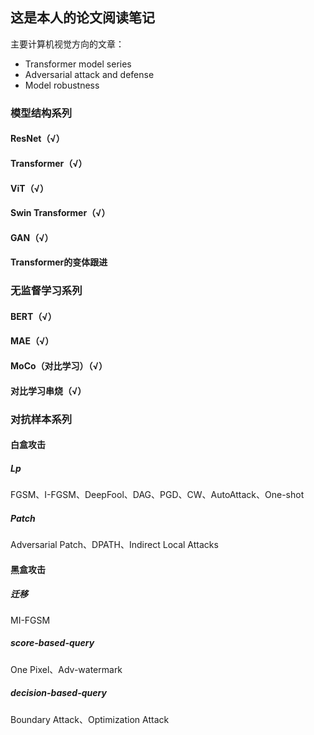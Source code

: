 ## 这是本人的论文阅读笔记

主要计算机视觉方向的文章：

- Transformer model series
- Adversarial attack and defense
- Model robustness



### 模型结构系列

#### ResNet（√）

#### Transformer（√）

#### ViT（√）

#### Swin Transformer（√）

#### GAN（√）

#### Transformer的变体跟进 



### 无监督学习系列

#### BERT（√）

#### MAE（√）

#### MoCo（对比学习）（√）

#### 对比学习串烧（√）



### 对抗样本系列

#### 白盒攻击

##### Lp

FGSM、I-FGSM、DeepFool、DAG、PGD、CW、AutoAttack、One-shot

##### Patch

Adversarial Patch、DPATH、Indirect Local Attacks

#### 黑盒攻击

##### 迁移

MI-FGSM

##### score-based-query

One Pixel、Adv-watermark

##### decision-based-query

Boundary Attack、Optimization Attack
